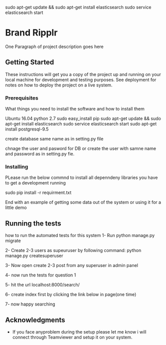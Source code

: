 

sudo apt-get update && sudo apt-get install elasticsearch
sudo service elasticsearch start

# Brand Ripplr

One Paragraph of project description goes here

## Getting Started

These instructions will get you a copy of the project up and running on your local machine for development and testing purposes. See deployment for notes on how to deploy the project on a live system.

### Prerequisites

What things you need to install the software and how to install them

Ubuntu 16.04
python 2.7
sudo easy_install pip
sudo apt-get update && sudo apt-get install elasticsearch
sudo service elasticsearch start
sudo apt-get install postgresql-9.5

create database same name as in setting.py file

chnage the user and pasword for DB or create the user with samne name and password as in setting.py fie.


### Installing

PLease run the below commnd to install all depenndeny libraries you have to get a development running

sudo pip install -r requirment.txt


End with an example of getting some data out of the system or using it for a little demo

## Running the tests

how to run the automated tests for this system
1- Run python manage.py migrate

2- Create 2-3 users as supeuruser by following command:
	python manage.py createsuperuser

3- Now open create 2-3 post from any superuser in admin panel

4- now run the tests for question 1

5- hit the url localhost:8000/search/

6- create index first by clicking the link below in page(one time)

7- now happy searching

## Acknowledgments

* If you face anyproblem during the setup please let me know i will connect through Teamviewer and setup it on your system.
